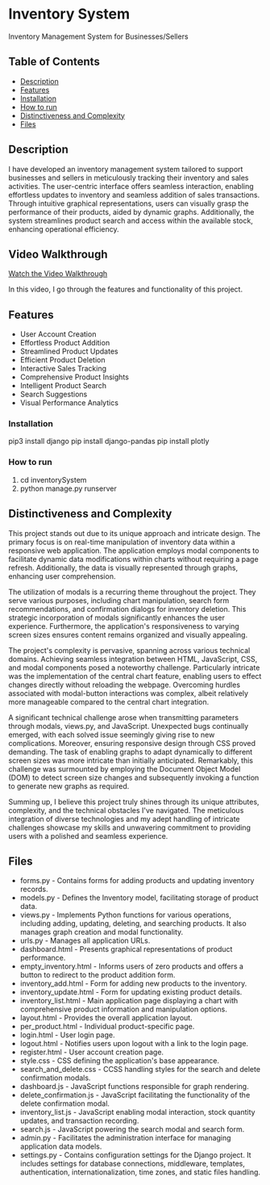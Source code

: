 # Inventory System
Inventory Management System for Businesses/Sellers


## Table of Contents
- [Description](#Description)
- [Features](#Features)
- [Installation](#Installation)
- [How to run](#How-to-run)
- [Distinctiveness and Complexity](#Distinctiveness-and-Complexity)
- [Files](#Files)


## Description
I have developed an inventory management system tailored to support businesses and sellers in meticulously tracking their inventory and sales activities. The user-centric interface offers seamless interaction, enabling effortless updates to inventory and seamless addition of sales transactions. Through intuitive graphical representations, users can visually grasp the performance of their products, aided by dynamic graphs. Additionally, the system streamlines product search and access within the available stock, enhancing operational efficiency.


## Video Walkthrough
[Watch the Video Walkthrough](https://youtu.be/9AFGgIo1nNA)

In this video, I go through the features and functionality of this project.


## Features
- User Account Creation
- Effortless Product Addition
- Streamlined Product Updates
- Efficient Product Deletion
- Interactive Sales Tracking
- Comprehensive Product Insights
- Intelligent Product Search
- Search Suggestions
- Visual Performance Analytics

### Installation
pip3 install django
pip install django-pandas
pip install plotly


### How to run
1. cd inventorySystem
2. python manage.py runserver

## Distinctiveness and Complexity
This project stands out due to its unique approach and intricate design. The primary focus is on real-time manipulation of inventory data within a responsive web application. The application employs modal components to facilitate dynamic data modifications within charts without requiring a page refresh. Additionally, the data is visually represented through graphs, enhancing user comprehension.

The utilization of modals is a recurring theme throughout the project. They serve various purposes, including chart manipulation, search form recommendations, and confirmation dialogs for inventory deletion. This strategic incorporation of modals significantly enhances the user experience. Furthermore, the application's responsiveness to varying screen sizes ensures content remains organized and visually appealing.

The project's complexity is pervasive, spanning across various technical domains. Achieving seamless integration between HTML, JavaScript, CSS, and modal components posed a noteworthy challenge. Particularly intricate was the implementation of the central chart feature, enabling users to effect changes directly without reloading the webpage. Overcoming hurdles associated with modal-button interactions was complex, albeit relatively more manageable compared to the central chart integration.

A significant technical challenge arose when transmitting parameters through modals, views.py, and JavaScript. Unexpected bugs continually emerged, with each solved issue seemingly giving rise to new complications. Moreover, ensuring responsive design through CSS proved demanding. The task of enabling graphs to adapt dynamically to different screen sizes was more intricate than initially anticipated. Remarkably, this challenge was surmounted by employing the Document Object Model (DOM) to detect screen size changes and subsequently invoking a function to generate new graphs as required.

Summing up, I believe this project truly shines through its unique attributes, complexity, and the technical obstacles I've navigated. The meticulous integration of diverse technologies and my adept handling of intricate challenges showcase my skills and unwavering commitment to providing users with a polished and seamless experience.


## Files
- forms.py - Contains forms for adding products and updating inventory records.
- models.py - Defines the Inventory model, facilitating storage of product data.
- views.py - Implements Python functions for various operations, including adding, updating, deleting, and searching products. It also manages graph creation and modal functionality.
- urls.py -  Manages all application URLs.
- dashboard.html - Presents graphical representations of product performance.
- empty_inventory.html - Informs users of zero products and offers a button to redirect to the product addition form.
- inventory_add.html -  Form for adding new products to the inventory.
- inventory_update.html - Form for updating existing product details.
- inventory_list.html - Main application page displaying a chart with comprehensive product information and manipulation options.
- layout.html - Provides the overall application layout.
- per_product.html - Individual product-specific page.
- login.html - User login page.
- logout.html - Notifies users upon logout with a link to the login page.
- register.html - User account creation page.
- style.css - CSS defining the application's base appearance.
- search_and_delete.css - CCSS handling styles for the search and delete confirmation modals.
- dashboard.js - JavaScript functions responsible for graph rendering.
- delete_confirmation.js - JavaScript facilitating the functionality of the delete confirmation modal.
- inventory_list.js - JavaScript enabling modal interaction, stock quantity updates, and transaction recording.
- search.js - JavaScript powering the search modal and search form.
- admin.py - Facilitates the administration interface for managing application data models.
- settings.py - Contains configuration settings for the Django project. It includes settings for database connections, middleware, templates, authentication, internationalization, time zones, and static files handling.
